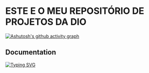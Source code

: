 <h1>ESTE E O MEU REPOSITÓRIO DE PROJETOS DA DIO</h1>

[![Ashutosh's github activity graph](https://github-readme-activity-graph.vercel.app/graph?username=RonaldoSilva0803&bg_color=050505&color=51ff2e&line=0fa10c&point=31f28e&area=true&hide_border=true)](https://github.com/ashutosh00710/github-readme-activity-graph)

## Documentation

[![Typing SVG](https://readme-typing-svg.demolab.com/?lines=First+line+of+text;Second+line+of+text)](https://git.io/typing-svg)
